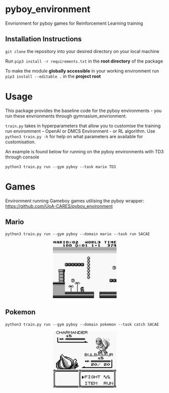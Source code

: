 # pyboy_environment
Envrionment for pyboy games for Reinforcement Learning training

## Installation Instructions

`git clone` the repository into your desired directory on your local machine

Run `pip3 install -r requirements.txt` in the **root directory** of the package

To make the module **globally accessible** in your working environment run `pip3 install --editable .` in the **project root**

# Usage
This package provides the baseline code for the pyboy environments - you run these envrionments through gymnasium_envrionment.

`train.py` takes in hyperparameters that allow you to customise the training run enviromment – OpenAI or DMCS Environment - or RL algorithm. Use `python3 train.py -h` for help on what parameters are available for customisation.

An example is found below for running on the pyboy environments with TD3 through console
```
python3 train.py run --gym pyboy --task mario TD3
```

# Games
Environment running Gameboy games utilising the pyboy wrapper: https://github.com/UoA-CARES/pyboy_environment 

## Mario

```
python3 train.py run --gym pyboy --domain mario --task run SACAE
```

<p align="center">
    <img src="./media/mario.png" style="width: 40%;" />
</p>

## Pokemon

```
python3 train.py run --gym pyboy --domain pokemon --task catch SACAE
```

<p align="center">
    <img src="./media/pokemon.png" style="width: 40%;"/>
</p>